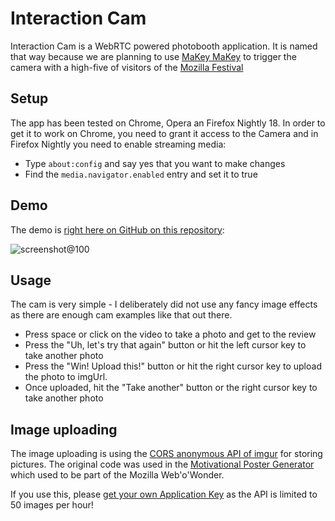 # Interaction Cam 

Interaction Cam is a WebRTC powered photobooth application. It is named that way because we are planning to use [MaKey MaKey](http://www.makeymakey.com/) to trigger the camera with a high-five of visitors of the [Mozilla Festival](http://mozillafestival.org/)

## Setup

The app has been tested on Chrome, Opera an Firefox Nightly 18. In order to get it to work on Chrome, you need to grant it access to the Camera and in Firefox Nightly you need to enable streaming media:

* Type `about:config` and say yes that you want to make changes
* Find the `media.navigator.enabled` entry and set it to true

## Demo 

The demo is [right here on GitHub on this repository](http://codepo8.github.com/interaction-cam/):

![screenshot](http://codepo8.github.com/interaction-cam/screenshot.png)@100


## Usage

The cam is very simple - I deliberately did not use any fancy image effects as there are enough cam examples like that out there. 

* Press space or click on the video to take a photo and get to the review
* Press the "Uh, let's try that again" button or hit the left cursor key to take another photo 
* Press the "Win! Upload this!" button or hit the right cursor key to upload the photo to imgUrl.
* Once uploaded, hit the "Take another" button or the right cursor key to take another photo

## Image uploading 

The image uploading is using the [CORS anonymous API of imgur](http://api.imgur.com/#anonapi) for storing pictures. The original code was used in the [Motivational Poster Generator](https://github.com/paulrouget/motivational) which used to be part of the Mozilla Web'o'Wonder.

If you use this, please [get your own Application Key](https://imgur.com/register/api_anon) as the API is limited to 50 images per hour!



